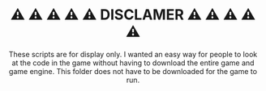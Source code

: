 <h1 align="center">⚠ ⚠ ⚠ ⚠ ⚠ DISCLAMER ⚠ ⚠ ⚠ ⚠ ⚠</h1>
<p align="center">
These scripts are for display only. I wanted an easy way for people to look at the code in the game without having to download the entire game and game engine. This folder does not have to be downloaded for the game to run.
</p>
